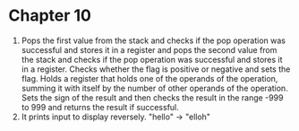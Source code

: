 # Chapter 10

1. Pops the first value from the stack and checks if the pop operation was successful and stores it in a register and pops the second value from the stack and checks if the pop operation was successful and stores it in a register. Checks whether the flag is positive or negative and sets the flag. Holds a register that holds one of the operands of the operation, summing it with itself by the number of other operands of the operation. Sets the sign of the result and then checks the result in the range -999 to 999 and returns the result if successful.
2. It prints input to display reversely. "hello" -> "elloh"
